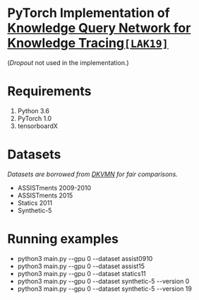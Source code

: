 # PyTorch Implementation of [Knowledge Query Network for Knowledge Tracing`[LAK19]`](https://dl.acm.org/authorize?N687433)
(*Dropout* not used in the implementation.)
# Requirements
1. Python 3.6
2. PyTorch 1.0
3. tensorboardX

# Datasets
*Datasets are borrowed from [DKVMN](https://github.com/jennyzhang0215/DKVMN) for fair comparisons.*
* ASSISTments 2009-2010
* ASSISTments 2015
* Statics 2011
* Synthetic-5

# Running examples
* python3 main.py --gpu 0 --dataset assist0910
* python3 main.py --gpu 0 --dataset assist15
* python3 main.py --gpu 0 --dataset statics11
* python3 main.py --gpu 0 --dataset synthetic-5 --version 0
* python3 main.py --gpu 0 --dataset synthetic-5 --version 19
